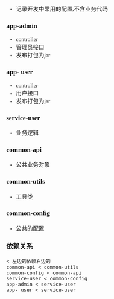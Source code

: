 <span  style="font-family: Simsun,serif; font-size: 15px; ">

- 记录开发中常用的配置,不含业务代码

### app-admin

- controller
- 管理员接口
- 发布打包为jar

### app- user

- controller
- 用户接口
- 发布打包为jar

### service-user

- 业务逻辑

### common-api

- 公共业务对象

### common-utils

- 工具类

### common-config

- 公共的配置

### 依赖关系

~~~
< 左边的依赖右边的
common-api < common-utils
common-config < common-api 
service-user < common-config 
app-admin < service-user
app- user < service-user
~~~

</span>